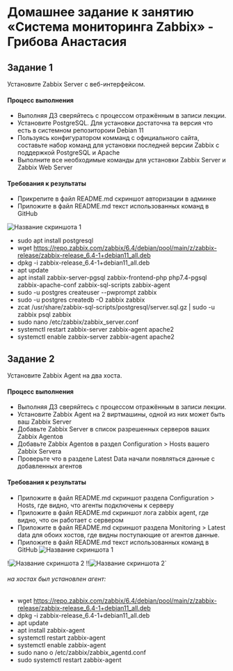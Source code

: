 # Домашнее задание к занятию «Система мониторинга Zabbix» - Грибова Анастасия


## Задание 1
Установите Zabbix Server с веб-интерфейсом.
#### Процесс выполнения
* Выполняя ДЗ сверяйтесь с процессом отражённым в записи лекции.
* Установите PostgreSQL. Для установки достаточна та версия что есть в системном репозитороии Debian 11
* Пользуясь конфигуратором комманд с официального сайта, составьте набор команд для установки последней версии Zabbix с поддержкой PostgreSQL и Apache
* Выполните все необходимые команды для установки Zabbix Server и Zabbix Web Server
#### Требования к результаты
* Прикрепите в файл README.md скриншот авторизации в админке
* Приложите в файл README.md текст использованных команд в GitHub

![Название скриншота 1](https://github.com/gribova-anastasia/zabbix-8-03/blob/b1a216638adf7d4862495479226461e59f02ea40/adminka.png)

* sudo apt install postgresql
* wget https://repo.zabbix.com/zabbix/6.4/debian/pool/main/z/zabbix-release/zabbix-release_6.4-1+debian11_all.deb
* dpkg -i zabbix-release_6.4-1+debian11_all.deb
* apt update
* apt install zabbix-server-pgsql zabbix-frontend-php php7.4-pgsql zabbix-apache-conf zabbix-sql-scripts zabbix-agent
* sudo -u postgres createuser --pwprompt zabbix
* sudo -u postgres createdb -O zabbix zabbix
* zcat /usr/share/zabbix-sql-scripts/postgresql/server.sql.gz | sudo -u zabbix psql zabbix
* sudo nano /etc/zabbix/zabbix_server.conf
* systemctl restart zabbix-server zabbix-agent apache2
* systemctl enable zabbix-server zabbix-agent apache2

## Задание 2
Установите Zabbix Agent на два хоста.
#### Процесс выполнения
* Выполняя ДЗ сверяйтесь с процессом отражённым в записи лекции.
* Установите Zabbix Agent на 2 виртмашины, одной из них может быть ваш Zabbix Server
* Добавьте Zabbix Server в список разрешенных серверов ваших Zabbix Agentов
* Добавьте Zabbix Agentов в раздел Configuration > Hosts вашего Zabbix Servera
* Проверьте что в разделе Latest Data начали появляться данные с добавленных агентов
#### Требования к результаты
* Приложите в файл README.md скриншот раздела Configuration > Hosts, где видно, что агенты подключены к серверу
* Приложите в файл README.md скриншот лога zabbix agent, где видно, что он работает с сервером
* Приложите в файл README.md скриншот раздела Monitoring > Latest data для обоих хостов, где видны поступающие от агентов данные.
* Приложите в файл README.md текст использованных команд в GitHub
![Название скриншота 1](https://github.com/gribova-anastasia/zabbix-8-03/blob/c61419a59634e71516c9fda94057a341826c94f8/config-hosts.png)

!![Название скриншота 2](https://github.com/gribova-anastasia/zabbix-8-03/blob/2c2e2da3ce8f292e3cf62bd1e19007ec2d10557c/log_agent.png)
!!![Название скриншота 2](https://github.com/gribova-anastasia/zabbix-8-03/blob/2c2e2da3ce8f292e3cf62bd1e19007ec2d10557c/log_agent.png)`

###### на хостах был установлен агент:
* wget https://repo.zabbix.com/zabbix/6.4/debian/pool/main/z/zabbix-release/zabbix-release_6.4-1+debian11_all.deb
* dpkg -i zabbix-release_6.4-1+debian11_all.deb
* apt update
* apt install zabbix-agent
* systemctl restart zabbix-agent
* systemctl enable zabbix-agent
* sudo nano o /etc/zabbix/zabbix_agentd.conf
* sudo systemctl restart zabbix-agent
